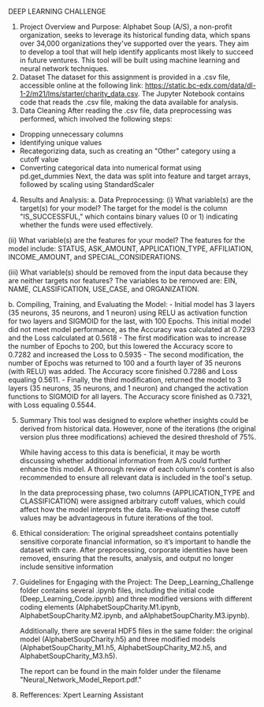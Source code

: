 DEEP LEARNING CHALLENGE

1.  Project Overview and Purpose:
Alphabet Soup (A/S), a non-profit organization, seeks to leverage its historical funding data, which spans over 34,000 organizations they've supported over the years. They aim to develop a tool that will help identify applicants most likely to succeed in future ventures. This tool will be built using machine learning and neural network techniques.
2. Dataset
The dataset for this assignment is provided in a .csv file, accessible online at the following link: https://static.bc-edx.com/data/dl-1-2/m21/lms/starter/charity_data.csv. The Jupyter Notebook contains code that reads the .csv file, making the data available for analysis.
3. Data Cleaning
After reading the .csv file, data preprocessing was performed, which involved the following steps:
-   Dropping unnecessary columns
-   Identifying unique values
-   Recategorizing data, such as creating an "Other" category using a cutoff value
-   Converting categorical data into numerical format using pd.get_dummies
Next, the data was split into feature and target arrays, followed by scaling using StandardScaler
4.  Results and Analysis:
a.  Data Preprocessing:
(i) What variable(s) are the target(s) for your model?
The target for the model is the column "IS_SUCCESSFUL," which contains binary values (0 or 1) indicating whether the funds were used effectively.

(ii) What variable(s) are the features for your model?
The features for the model include: STATUS, ASK_AMOUNT, APPLICATION_TYPE, AFFILIATION, INCOME_AMOUNT, and SPECIAL_CONSIDERATIONS.

(iii) What variable(s) should be removed from the input data because they are neither targets nor features?
The variables to be removed are: EIN, NAME, CLASSIFICATION, USE_CASE, and ORGANIZATION.

b.  Compiling, Training, and Evaluating the Model:
    -   Initial model has 3 layers (35 neurons, 35 neurons, and 1 neuron) using RELU  as activation function for two layers and SIGMOID for the last, with 100 Epochs. This initial model did not meet model performance, as the Accuracy was calculated at 0.7293 and the Loss calculated at 0.5618
    -   The first modification was to increase the number of Epochs to 200, but this lowered the Accuracy score to 0.7282 and increased the Loss to 0.5935
    -   The second modification, the number of Epochs was returned to 100 and a fourth layer of 35 neurons (with RELU) was added. The Accuracy score finished 0.7286 and Loss equaling 0.5611.
    - Finally, the third modification, returned the model to 3 layers (35 neurons, 35 neurons, and 1 neuron) and changed the activation functions to SIGMOID for all layers. The Accuracy score finished as 0.7321, with Loss equaling 0.5544.

5.  Summary
    This tool was designed to explore whether insights could be derived from historical data. However, none of the iterations (the original version plus three modifications) achieved the desired threshold of 75%.

    While having access to this data is beneficial, it may be worth discussing whether additional information from A/S could further enhance this model. A thorough review of each column's content is also recommended to ensure all relevant data is included in the tool's setup.

    In the data preprocessing phase, two columns (APPLICATION_TYPE and CLASSIFICATION) were assigned arbitrary cutoff values, which could affect how the model interprets the data. Re-evaluating these cutoff values may be advantageous in future iterations of the tool.

6. Ethical consideration:
    The original spreadsheet contains potentially sensitive corporate financial information, so it’s important to handle the dataset with care. After preprocessing, corporate identities have been removed, ensuring that the results, analysis, and output no longer include sensitive information

7.  Guidelines for Engaging with the Project:
    The Deep_Learning_Challenge folder contains several .ipynb files, including the initial code (Deep_Learning_Code.ipynb) and three modified versions with different coding elements (AlphabetSoupCharity.M1.ipynb, AlphabetSoupCharity.M2.ipynb, and aAlphabetSoupCharity.M3.ipynb).

    Additionally, there are several HDF5 files in the same folder: the original model (AlphabetSoupCharity.h5) and three modified models (AlphabetSoupCharity_M1.h5, AlphabetSoupCharity_M2.h5, and AlphabetSoupCharity_M3.h5).

    The report can be found in the main folder under the filename "Neural_Network_Model_Report.pdf."
8. Refferences:
    Xpert Learning Assistant